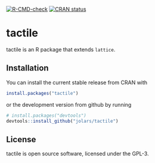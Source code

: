 
<!-- badges: start -->

[![R-CMD-check](https://github.com/jolars/tactile/actions/workflows/R-CMD-check.yaml/badge.svg)](https://github.com/jolars/tactile/actions/workflows/R-CMD-check.yaml)
[![CRAN
status](http://www.r-pkg.org/badges/version/tactile)](https://cran.r-project.org/package=tactile)
<!-- badges: end -->

<!-- README.md is generated from README.Rmd. Please edit that file -->

# tactile

tactile is an R package that extends `lattice`.

## Installation

You can install the current stable release from CRAN with

``` r
install.packages("tactile")
```

or the development version from github by running

``` r
# install.packages("devtools")
devtools::install_github("jolars/tactile")
```

## License

tactile is open source software, licensed under the GPL-3.
